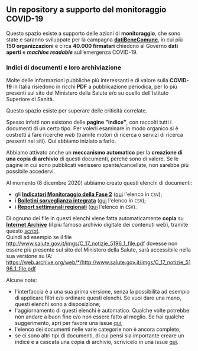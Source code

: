 ## Un repository a supporto del monitoraggio COVID-19

Questo spazio esiste a supporto delle azioni di **monitoraggio**, che sono state e saranno sviluppate per la campagna [**datiBeneComune**](https://datibenecomune.it/), in cui più **150 organizzazioni** e circa **40.000 firmatari** chiedono al Governo **dati aperti** e ***machine readable*** sull’emergenza COVID-19.

### Indici di documenti e loro archiviazione

Molte delle informazioni pubbliche più interessanti e di valore sulla **COVID-19** in Italia risiedono in ricchi **PDF** a pubblicazione periodica, per lo più presenti sul sito del Ministero della Salute e/o su quello dell'Istituto Superiore di Sanità.

Questo spazio esiste per superare delle criticità correlate.

Spesso infatti non esistono delle **pagine "indice"**, con raccolti tutti i documenti di un certo tipo. Per volerli esaminare in modo organico si è costretti a fare ricerche *web* (tramite motori di ricerca o servizi di ricerca presenti nei siti). Qui abbiamo iniziato a farlo.

Abbiamo attivato anche un **meccanismo automatico** per la **creazione di una copia di archivio** di questi documenti, perché sono di valore. Se le pagine in cui sono pubblicati venissero spente/cancellate, non sarebbe più possibile accedervi.

Al momento (8 dicembre 2020) abbiamo creato questi elenchi di documenti:

- gli [**Indicatori Monitoraggio della Fase 2**](https://ondata.github.io/datiBeneComuneMonitoraggio/catalogo/indicatori/output/indicatori) ([qui](https://ondata.github.io/datiBeneComuneMonitoraggio/catalogo/indicatori/output/indicatori.csv) l'elenco in `CSV`);
- i [**Bolletini sorveglianza integrata**](https://ondata.github.io/datiBeneComuneMonitoraggio/catalogo/sorveglianzaIntegrata/output/sorveglianzaIntegrata) ([qui](https://ondata.github.io/datiBeneComuneMonitoraggio/catalogo/sorveglianzaIntegrata/output/sorveglianzaIntegrata.csv) l'elenco in `CSV`);
- i [**Report settimanali regionali**](https://ondata.github.io/datiBeneComuneMonitoraggio/catalogo/monitoraggioSettimanale/output/monitoraggioSettimanale) ([qui](https://ondata.github.io/datiBeneComuneMonitoraggio/catalogo/monitoraggioSettimanale/output/monitoraggioSettimanale.csv) l'elenco in `CSV`).

Di ognuno dei file in questi elenchi viene fatta automaticamente **copia** su [**Internet Archive**](https://archive.org/) (il più famoso archivio digitale dei contenuti web), tramite questo [*script*](https://github.com/ondata/datiBeneComuneMonitoraggio/blob/main/script/webarchive.sh).<br>
Quindi ad esempio se il file <http://www.salute.gov.it/imgs/C_17_notizie_5196_1_file.pdf> dovesse non essere più presente sul sito del Ministero della Salute, sarà accessibile nella sua versione su IA:<br>
<https://web.archive.org/web/*/http://www.salute.gov.it/imgs/C_17_notizie_5196_1_file.pdf>

Alcune note:

- l'interfaccia è a una sua prima versione, senza la possibilità ad esempio di applicare filtri e/o ordinare questi elenchi. Se vuoi dare una mano, questi elenchi sono a disposizione;
- l'aggiornamento di questi elenchi è automatico. Qualche volte potrebbe non andare a buon fine e/o non essere fatto al meglio. Se hai qualche suggerimento, apri per favore una issue [qui](https://github.com/ondata/datiBeneComuneMonitoraggio/issues/new);
- l'elenco dei documenti nelle varie categorie non è ancora completo;
- se ci sono altri tipi di documenti, di cui pensi sia importante creare un indice e a cascata una copia di archivio, scrivicelo in una issue [qui](https://github.com/ondata/datiBeneComuneMonitoraggio/issues/new).
